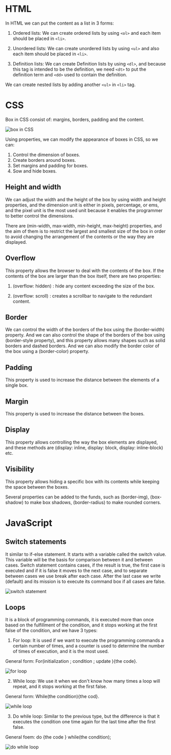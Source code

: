 # HTML

In HTML we can put the content as a list in 3 forms:

1) Ordered lists: We can create ordered lists by using `<ol>` and each item should be placed in `<li>`.

2) Unordered lists: We can create unordered lists by using `<ul>` and also each item should be placed in `<li>`.

3) Definition lists: We can create Definition lists by using `<dl>`, and because this tag is intended to be the definition, we need `<dt>` to put the definition term and `<dd>` used to contain the definition.

We can create nested  lists by adding another `<ul>` in `<li>` tag.

# CSS

Box in CSS consist of: margins, borders, padding and the content.

![box in CSS](https://codinglead.github.io/images/box-model.png)

Using properties, we can modify the appearance of boxes in CSS, so we can:
1) Control the dimension of boxes.
2) Create borders around boxes.
3) Set margins and padding for boxes.
4) Sow and hide boxes.

## Height and width 

We can adjust the width and the height of the box by using width and height properties, and the dimension unit is either in pixels, percentage, or ems, and the pixel unit is the most used unit because it enables the programmer to better control the dimensions. 

There are (min-width, max-width, min-height, max-height) properties, and the aim of them is to restrict the largest and smallest size of the box in order to avoid changing the arrangement of the contents or the way they are displayed.

## Overflow

This property allows the browser to deal with the contents of the box. If the contents of the box are larger than the box itself, there are two properties:

1) (overflow: hidden) : hide any content exceeding the size of the box.

2) (overflow: scroll) : creates a scrollbar to navigate to the redundant content.

## Border

We can control the width of the borders of the box using the (border-width) property. And we can also control the shape of the borders of the box using (border-style property), and this property allows many shapes such as solid borders and dashed borders. And we can also modify the border color of the box using a (border-color) property.

## Padding

This property is used to increase the distance between the elements of a single box.

## Margin

This property is used to increase the distance between the boxes.

## Display

This property allows controlling the way the box elements are displayed, and these methods are (display: inline, display: block, display: inline-block) etc.

## Visibility

This property allows hiding a specific box with its contents while keeping the space between the boxes.

Several properties can be added to the funds, such as (border-img), (box-shadow) to make box shadows, (border-radius) to make rounded corners.

# JavaScript

## Switch statements

It similar to if-else statement. It starts with a variable called the switch value. This variable will be the basis for comparison between it and between cases. Switch statement contains cases, if the result is true, the first case is executed and if it is false it moves to the next case, and to separate between cases we use break after each case. After the last case we write (default) and its mission is to execute its command box if all cases are false.

![switch statement](https://d2h0cx97tjks2p.cloudfront.net/blogs/wp-content/uploads/sites/2/2019/03/JavaScript-Switch-case-execution-flow.jpg)

## Loops

It is a block of programming commands, it is executed more than once based on the fulfillment of the condition, and it stops working at the first false of the condition, and we have 3 types:

1) For loop: It is used if we want to execute the programming commands a certain number of times, and a counter is used to determine the number of times of execution, and it is the most used. 

General form: For(initialization ; condition ; update ){the code}.

![for loop](https://cdn.programiz.com/sites/tutorial2program/files/javascript-for-loop.png)

2) While loop: We use it when we don't know how many times a loop will repeat, and it stops working at the first false.

General form:  While(the condition){the cod}.

![while loop](https://cdn.javascripttutorial.net/wp-content/uploads/2016/08/JavaScript-while-loop.png)

3) Do while loop: Similar to the previous type, but the difference is that it executes the condition one time again for the last time after the first false. 

General foem: do {the code } while(the condition);

![do while loop](https://cdn.javascripttutorial.net/wp-content/uploads/2016/08/JavaScript-do-while-loop.png)
